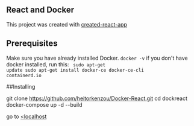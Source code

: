## React and Docker

This project was created with <a href="https://github.com/facebook/create-react-app">created-react-app</a>

## Prerequisites

Make sure you have already installed Docker. 
<code>docker -v</code>
if you don't have docker installed, run this: 
<code> sudo apt-get update</code><code> sudo apt-get install docker-ce docker-ce-cli containerd.io
</code>

##Installing

git clone https://github.com/heitorkenzou/Docker-React.git
cd dockreact
docker-compose up -d --build

go to <a href="http://localhost:8001"><localhost</a>




